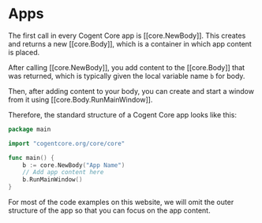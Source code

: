 # Apps

The first call in every Cogent Core app is [[core.NewBody]]. This creates and returns a new [[core.Body]], which is a container in which app content is placed.

After calling [[core.NewBody]], you add content to the [[core.Body]] that was returned, which is typically given the local variable name `b` for body.

Then, after adding content to your body, you can create and start a window from it using [[core.Body.RunMainWindow]].

Therefore, the standard structure of a Cogent Core app looks like this:

```Go
package main

import "cogentcore.org/core/core"

func main() {
	b := core.NewBody("App Name")
	// Add app content here
	b.RunMainWindow()
}
```

For most of the code examples on this website, we will omit the outer structure of the app so that you can focus on the app content.
